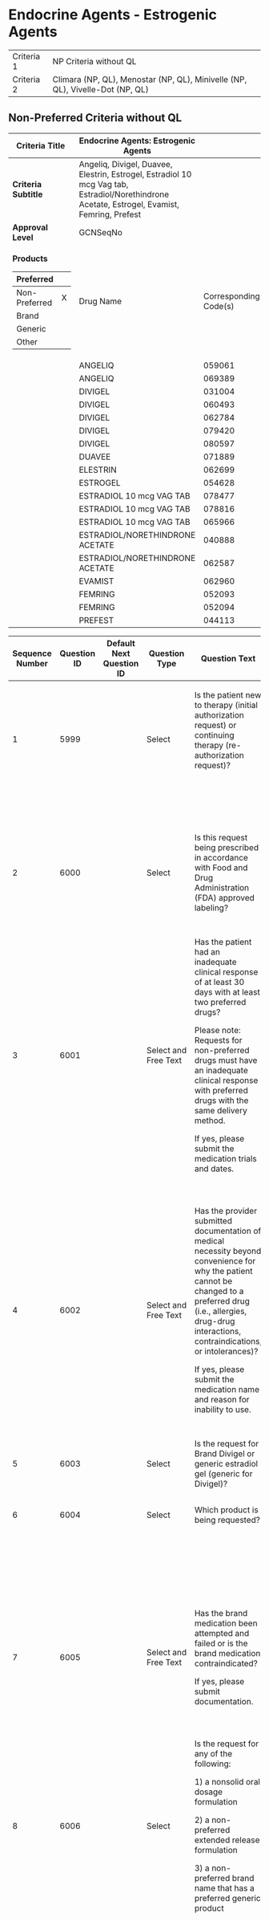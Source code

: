 # Endocrine Agents - Estrogenic Agents

|||
| ---------- | ----------------------------------------------------------------------------- |
| Criteria 1 | NP Criteria without QL                                                        |
| Criteria 2 | Climara (NP, QL), Menostar (NP, QL), Minivelle (NP, QL), Vivelle-Dot (NP, QL) |

## Non-Preferred Criteria without QL

<table>
<thead>
<tr class="header">
<th><strong>Criteria Title</strong> </th>
<th>Endocrine Agents: Estrogenic Agents</th>
<th></th>
<th></th>
</tr>
</thead>
<tbody>
<tr class="odd">
<td><strong>Criteria Subtitle</strong> </td>
<td>Angeliq, Divigel, Duavee, Elestrin, Estrogel, Estradiol 10 mcg Vag tab, Estradiol/Norethindrone Acetate, Estrogel, Evamist, Femring, Prefest</td>
<td></td>
<td></td>
</tr>
<tr class="even">
<td><strong>Approval Level</strong> </td>
<td>GCNSeqNo</td>
<td></td>
<td></td>
</tr>
<tr class="odd">
<td><p><strong>Products </strong> </p>
<table>
<thead>
<tr class="header">
<th>Preferred</th>
<th></th>
</tr>
</thead>
<tbody>
<tr class="odd">
<td>Non-Preferred</td>
<td>X</td>
</tr>
<tr class="even">
<td>Brand</td>
<td></td>
</tr>
<tr class="odd">
<td>Generic</td>
<td></td>
</tr>
<tr class="even">
<td>Other</td>
<td></td>
</tr>
</tbody>
</table></td>
<td>Drug Name  </td>
<td>Corresponding Code(s) </td>
<td>Type of Code (GCNSeqNo, HICL, NDC) </td>
</tr>
<tr class="even">
<td></td>
<td>ANGELIQ</td>
<td>059061</td>
<td>GCNSeqNo</td>
</tr>
<tr class="odd">
<td></td>
<td>ANGELIQ</td>
<td>069389</td>
<td>GCNSeqNo</td>
</tr>
<tr class="even">
<td></td>
<td>DIVIGEL</td>
<td>031004</td>
<td>GCNSeqNo</td>
</tr>
<tr class="odd">
<td></td>
<td>DIVIGEL</td>
<td>060493</td>
<td>GCNSeqNo</td>
</tr>
<tr class="even">
<td></td>
<td>DIVIGEL</td>
<td>062784</td>
<td>GCNSeqNo</td>
</tr>
<tr class="odd">
<td></td>
<td>DIVIGEL</td>
<td>079420</td>
<td>GCNSeqNo</td>
</tr>
<tr class="even">
<td></td>
<td>DIVIGEL</td>
<td>080597</td>
<td>GCNSeqNo</td>
</tr>
<tr class="odd">
<td></td>
<td>DUAVEE</td>
<td>071889</td>
<td>GCNSeqNo</td>
</tr>
<tr class="even">
<td></td>
<td>ELESTRIN</td>
<td>062699</td>
<td>GCNSeqNo</td>
</tr>
<tr class="odd">
<td></td>
<td>ESTROGEL</td>
<td>054628</td>
<td>GCNSeqNo</td>
</tr>
<tr class="even">
<td></td>
<td>ESTRADIOL 10 mcg VAG TAB</td>
<td>078477</td>
<td>GCNSeqNo</td>
</tr>
<tr class="odd">
<td></td>
<td>ESTRADIOL 10 mcg VAG TAB</td>
<td>078816</td>
<td>GCNSeqNo</td>
</tr>
<tr class="even">
<td></td>
<td>ESTRADIOL 10 mcg VAG TAB</td>
<td>065966</td>
<td>GCNSeqNo</td>
</tr>
<tr class="odd">
<td></td>
<td>ESTRADIOL/NORETHINDRONE ACETATE</td>
<td>040888</td>
<td>GCNSeqNo</td>
</tr>
<tr class="even">
<td></td>
<td>ESTRADIOL/NORETHINDRONE ACETATE</td>
<td>062587</td>
<td>GCNSeqNo</td>
</tr>
<tr class="odd">
<td></td>
<td>EVAMIST</td>
<td>062960</td>
<td>GCNSeqNo</td>
</tr>
<tr class="even">
<td></td>
<td>FEMRING</td>
<td>052093</td>
<td>GCNSeqNo</td>
</tr>
<tr class="odd">
<td></td>
<td>FEMRING</td>
<td>052094</td>
<td>GCNSeqNo</td>
</tr>
<tr class="even">
<td></td>
<td>PREFEST</td>
<td>044113</td>
<td>GCNSeqNo</td>
</tr>
</tbody>
</table>

<table>
<thead>
<tr class="header">
<th><strong>Sequence Number</strong></th>
<th><strong>Question ID</strong></th>
<th><strong>Default Next Question ID</strong></th>
<th><strong>Question Type</strong></th>
<th><strong>Question Text</strong></th>
<th><strong>Choice Text</strong></th>
<th><strong>Next Question ID</strong></th>
</tr>
</thead>
<tbody>
<tr class="odd">
<td>1</td>
<td>5999</td>
<td></td>
<td>Select </td>
<td><p>Is the patient new to therapy (initial authorization request) or continuing therapy (re-authorization request)?  </p>
<p>  </p></td>
<td>New Start (initial authorization request)</td>
<td>6000</td>
</tr>
<tr class="even">
<td></td>
<td></td>
<td></td>
<td></td>
<td></td>
<td>Continuation (re-authorization request)  </td>
<td>1234</td>
</tr>
<tr class="odd">
<td>2</td>
<td>6000</td>
<td></td>
<td>Select </td>
<td>Is this request being prescribed in accordance with Food and Drug Administration (FDA) approved labeling?  </td>
<td>Y </td>
<td>6001</td>
</tr>
<tr class="even">
<td></td>
<td></td>
<td></td>
<td></td>
<td></td>
<td>N </td>
<td>1235 </td>
</tr>
<tr class="odd">
<td>3</td>
<td>6001</td>
<td></td>
<td>Select and Free Text</td>
<td><p>Has the patient had an inadequate clinical response of at least <span class="underline">30 days</span> with at least <span class="underline">two preferred</span> drugs? </p>
<p>Please note: Requests for non-preferred drugs must have an inadequate clinical response with preferred drugs with the same delivery method.</p>
<p>If yes, please submit the medication trials and dates.</p></td>
<td>Y </td>
<td>6003</td>
</tr>
<tr class="even">
<td></td>
<td></td>
<td></td>
<td></td>
<td></td>
<td>N </td>
<td>6002 </td>
</tr>
<tr class="odd">
<td>4</td>
<td>6002</td>
<td></td>
<td>Select and Free Text</td>
<td><p>Has the provider submitted documentation of medical necessity beyond convenience for why the patient cannot be changed to a preferred drug (i.e., allergies, drug-drug interactions, contraindications, or intolerances)?</p>
<p>If yes, please submit the medication name and reason for inability to use. </p></td>
<td>Y   </td>
<td>6003</td>
</tr>
<tr class="even">
<td></td>
<td></td>
<td></td>
<td></td>
<td></td>
<td>N   </td>
<td>1236</td>
</tr>
<tr class="odd">
<td>5</td>
<td>6003</td>
<td></td>
<td>Select</td>
<td>Is the request for Brand Divigel or generic estradiol gel (generic for Divigel)?</td>
<td>Y</td>
<td>6004</td>
</tr>
<tr class="even">
<td></td>
<td></td>
<td></td>
<td></td>
<td></td>
<td>N</td>
<td>6006</td>
</tr>
<tr class="odd">
<td>6</td>
<td>6004</td>
<td></td>
<td>Select</td>
<td>Which product is being requested?</td>
<td>Brand Divigel</td>
<td>6006</td>
</tr>
<tr class="even">
<td></td>
<td></td>
<td></td>
<td></td>
<td></td>
<td>Brand Elestrin</td>
<td>6006</td>
</tr>
<tr class="odd">
<td></td>
<td></td>
<td></td>
<td></td>
<td></td>
<td>Brand Estrogel</td>
<td>6006</td>
</tr>
<tr class="even">
<td></td>
<td></td>
<td></td>
<td></td>
<td></td>
<td>Generic estradiol gel (generic for Divigel)</td>
<td>6005</td>
</tr>
<tr class="odd">
<td></td>
<td></td>
<td></td>
<td></td>
<td></td>
<td>Other</td>
<td>1235</td>
</tr>
<tr class="even">
<td>7</td>
<td>6005</td>
<td></td>
<td>Select and Free Text</td>
<td><p>Has the brand medication been attempted and failed or is the brand medication contraindicated?  </p>
<p>If yes, please submit documentation.</p></td>
<td>Y</td>
<td>6006</td>
</tr>
<tr class="odd">
<td></td>
<td></td>
<td></td>
<td></td>
<td></td>
<td>N</td>
<td>1235</td>
</tr>
<tr class="even">
<td>8</td>
<td>6006</td>
<td></td>
<td>Select</td>
<td><p>Is the request for any of the following:</p>
<p>1) a nonsolid oral dosage formulation</p>
<p>2) a non-preferred extended release formulation</p>
<p>3) a non-preferred brand name that has a preferred generic product</p></td>
<td>Y</td>
<td>6007</td>
</tr>
<tr class="odd">
<td></td>
<td></td>
<td></td>
<td></td>
<td></td>
<td>N</td>
<td>END (Pending Manual Review)</td>
</tr>
<tr class="even">
<td>9</td>
<td>6007</td>
<td></td>
<td>Select and Free Text</td>
<td>Has the provider submitted documentation of medical necessity for the requested product (i.e. medical reasons for why the patient cannot be changed to a solid oral dosage formulation, inadequate clinical response with a product’s immediate release formulation, or inadequate clinical response or allergy of two or more generic labelers)?</td>
<td>Y</td>
<td>END (Pending Manual Review)</td>
</tr>
<tr class="odd">
<td></td>
<td></td>
<td></td>
<td></td>
<td></td>
<td>N</td>
<td>1235</td>
</tr>
<tr class="even">
<td>10</td>
<td>1234</td>
<td></td>
<td>Select and Free Text  </td>
<td>Has the provider submitted documentation of the patient’s clinical response to treatment and ongoing safety monitoring?</td>
<td> Y    </td>
<td>END (Pending Manual Review) </td>
</tr>
<tr class="odd">
<td></td>
<td></td>
<td></td>
<td></td>
<td></td>
<td> N    </td>
<td>1235 </td>
</tr>
<tr class="even">
<td>11</td>
<td>1235</td>
<td></td>
<td>Free Text</td>
<td>Please provide the rationale for the medication being requested. </td>
<td>END (Pending Manual Review)</td>
<td></td>
</tr>
<tr class="odd">
<td>12</td>
<td>1236</td>
<td></td>
<td>Free Text</td>
<td>Please explain the reason(s) why the patient is unable to use medications not requiring prior approval.</td>
<td>END (Pending Manual Review)</td>
<td></td>
</tr>
</tbody>
</table>

LENGTH OF AUTHORIZATIONS: 365 Days

|||
| ------------------ | --------- |
| **Last Approved ** | 5/16/2023 |
| **Other**          |           |

## Climara, Menostar, Minivelle, Vivelle-Dot

<table>
<thead>
<tr class="header">
<th><strong>Criteria Title</strong> </th>
<th>Endocrine Agents: Estrogenic Agents</th>
<th></th>
<th></th>
</tr>
</thead>
<tbody>
<tr class="odd">
<td><strong>Criteria Subtitle</strong> </td>
<td>Climara, Menostar, Minivelle, Vivelle-Dot</td>
<td></td>
<td></td>
</tr>
<tr class="even">
<td><strong>Approval Level</strong> </td>
<td> GCNSeqNo</td>
<td></td>
<td></td>
</tr>
<tr class="odd">
<td><p><strong>Products </strong> </p>
<table>
<thead>
<tr class="header">
<th>Preferred</th>
<th></th>
</tr>
</thead>
<tbody>
<tr class="odd">
<td>Non-Preferred</td>
<td>X</td>
</tr>
<tr class="even">
<td>Brand</td>
<td></td>
</tr>
<tr class="odd">
<td>Generic</td>
<td></td>
</tr>
<tr class="even">
<td>Other</td>
<td></td>
</tr>
</tbody>
</table></td>
<td>Drug Name  </td>
<td>Corresponding Code(s) </td>
<td>Type of Code (GCNSeqNo, HICL, NDC) </td>
</tr>
<tr class="even">
<td></td>
<td>CLIMARA</td>
<td>023471</td>
<td>GCNSeqNo</td>
</tr>
<tr class="odd">
<td></td>
<td>CLIMARA</td>
<td>023472</td>
<td>GCNSeqNo</td>
</tr>
<tr class="even">
<td></td>
<td>CLIMARA</td>
<td>032174</td>
<td>GCNSeqNo</td>
</tr>
<tr class="odd">
<td></td>
<td>CLIMARA</td>
<td>040366</td>
<td>GCNSeqNo</td>
</tr>
<tr class="even">
<td></td>
<td>CLIMARA</td>
<td>052830</td>
<td>GCNSeqNo</td>
</tr>
<tr class="odd">
<td></td>
<td>CLIMARA</td>
<td>052831</td>
<td>GCNSeqNo</td>
</tr>
<tr class="even">
<td></td>
<td>MENOSTAR</td>
<td>054714</td>
<td>GCNSeqNo</td>
</tr>
<tr class="odd">
<td></td>
<td>MINIVELLE</td>
<td>003202</td>
<td>GCNSeqNo</td>
</tr>
<tr class="even">
<td></td>
<td>MINIVELLE</td>
<td>003203</td>
<td>GCNSeqNo</td>
</tr>
<tr class="odd">
<td></td>
<td>MINIVELLE</td>
<td>016767</td>
<td>GCNSeqNo</td>
</tr>
<tr class="even">
<td></td>
<td>MINIVELLE</td>
<td>023270</td>
<td>GCNSeqNo</td>
</tr>
<tr class="odd">
<td></td>
<td>MINIVELLE</td>
<td>024555</td>
<td>GCNSeqNo</td>
</tr>
<tr class="even">
<td></td>
<td>VIVELLE-DOT</td>
<td>003202</td>
<td>GCNSeqNo</td>
</tr>
<tr class="odd">
<td></td>
<td>VIVELLE-DOT</td>
<td>003203</td>
<td>GCNSeqNo</td>
</tr>
<tr class="even">
<td></td>
<td>VIVELLE-DOT</td>
<td>016767</td>
<td>GCNSeqNo</td>
</tr>
<tr class="odd">
<td></td>
<td>VIVELLE-DOT</td>
<td>023270</td>
<td>GCNSeqNo</td>
</tr>
</tbody>
</table>

<table>
<thead>
<tr class="header">
<th><strong>Sequence Number</strong></th>
<th><strong>Question ID</strong></th>
<th><strong>Default Next Question ID</strong></th>
<th><strong>Question Type</strong></th>
<th><strong>Question Text</strong></th>
<th><strong>Choice Text</strong></th>
<th><strong>Next Question ID</strong></th>
</tr>
</thead>
<tbody>
<tr class="odd">
<td>1</td>
<td>5999</td>
<td></td>
<td>Select </td>
<td><p>Is the patient new to therapy (initial authorization request) or continuing therapy (re-authorization request)?  </p>
<p>  </p></td>
<td>New Start (initial authorization request)</td>
<td>6000</td>
</tr>
<tr class="even">
<td></td>
<td></td>
<td></td>
<td></td>
<td></td>
<td>Continuation (re-authorization request)  </td>
<td>1234</td>
</tr>
<tr class="odd">
<td>2</td>
<td>6000</td>
<td></td>
<td>Select </td>
<td>Is this request being prescribed in accordance with Food and Drug Administration (FDA) approved labeling?  </td>
<td>Y </td>
<td>6001</td>
</tr>
<tr class="even">
<td></td>
<td></td>
<td></td>
<td></td>
<td></td>
<td>N </td>
<td>1235 </td>
</tr>
<tr class="odd">
<td>3</td>
<td>6001</td>
<td></td>
<td>Select and Free Text</td>
<td><p>Has the patient had an inadequate clinical response of at least <span class="underline">30 days</span> with at least <span class="underline">two preferred</span> drugs? </p>
<p>Please note: Requests for non-preferred drugs must have an inadequate clinical response with preferred drugs with the same delivery method.</p>
<p>If yes, please submit the medication trials and dates.</p></td>
<td>Y </td>
<td>6003</td>
</tr>
<tr class="even">
<td></td>
<td></td>
<td></td>
<td></td>
<td></td>
<td>N </td>
<td>6002 </td>
</tr>
<tr class="odd">
<td>4</td>
<td>6002</td>
<td></td>
<td>Select and Free Text</td>
<td><p>Has the provider submitted documentation of medical necessity beyond convenience for why the patient cannot be changed to a preferred drug (i.e., allergies, drug-drug interactions, contraindications, or intolerances)?</p>
<p>If yes, please submit the medication name and reason for inability to use. </p></td>
<td>Y   </td>
<td>6003</td>
</tr>
<tr class="even">
<td></td>
<td></td>
<td></td>
<td></td>
<td></td>
<td>N   </td>
<td>1236</td>
</tr>
<tr class="odd">
<td>5</td>
<td>6003</td>
<td></td>
<td>Select</td>
<td><p>Is the request for any of the following:</p>
<p>1) a nonsolid oral dosage formulation</p>
<p>2) a non-preferred extended release formulation</p>
<p>3) a non-preferred brand name that has a preferred generic product</p></td>
<td>Y</td>
<td>6004</td>
</tr>
<tr class="even">
<td></td>
<td></td>
<td></td>
<td></td>
<td></td>
<td>N</td>
<td>END (Pending Manual Review)</td>
</tr>
<tr class="odd">
<td>6</td>
<td>6004</td>
<td></td>
<td>Select and Free Text</td>
<td>Has the provider submitted documentation of medical necessity for the requested product (i.e. medical reasons for why the patient cannot be changed to a solid oral dosage formulation, inadequate clinical response with a product’s immediate release formulation, or inadequate clinical response or allergy of two or more generic labelers)?</td>
<td>Y</td>
<td>END (Pending Manual Review)</td>
</tr>
<tr class="even">
<td></td>
<td></td>
<td></td>
<td></td>
<td></td>
<td>N</td>
<td>1235</td>
</tr>
<tr class="odd">
<td>7</td>
<td>1234</td>
<td></td>
<td>Select and Free Text  </td>
<td>Has the provider submitted documentation of the patient’s clinical response to treatment and ongoing safety monitoring?</td>
<td> Y    </td>
<td>END (Pending Manual Review) </td>
</tr>
<tr class="even">
<td></td>
<td></td>
<td></td>
<td></td>
<td></td>
<td> N    </td>
<td>1235 </td>
</tr>
<tr class="odd">
<td>8</td>
<td>1235</td>
<td></td>
<td>Free Text</td>
<td>Please provide the rationale for the medication being requested. </td>
<td>END (Pending Manual Review)</td>
<td></td>
</tr>
<tr class="even">
<td>9</td>
<td>1236</td>
<td></td>
<td>Free Text</td>
<td>Please explain the reason(s) why the patient is unable to use medications not requiring prior approval.</td>
<td>END (Pending Manual Review)</td>
<td></td>
</tr>
</tbody>
</table>

LENGTH OF AUTHORIZATIONS: 365 Days

|||
| ------------------ | --------- |
| **Last Approved ** | 5/16/2023 |
| **Other**          |           |
